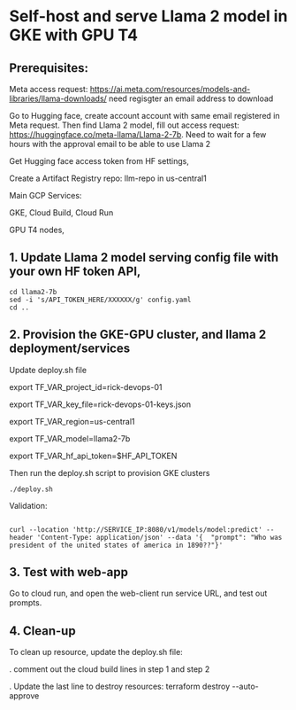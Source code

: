 # Self-host and serve Llama 2 model in GKE with GPU T4
## Prerequisites:
Meta access request: https://ai.meta.com/resources/models-and-libraries/llama-downloads/ need regisgter an email address to download

Go to Hugging face, create account account with same email registered in Meta request. Then find Llama 2 model, fill out access request: https://huggingface.co/meta-llama/Llama-2-7b. Need to wait for a few hours with the approval email to be able to use Llama 2

Get Hugging face access token from HF settings, 

Create a Artifact Registry repo: llm-repo in us-central1

Main GCP Services:

GKE, Cloud Build, Cloud Run

GPU T4 nodes,
## 1. Update Llama 2 model serving config file with your own HF token API,

```
cd llama2-7b
sed -i 's/API_TOKEN_HERE/XXXXXX/g' config.yaml
cd ..
```

## 2. Provision the GKE-GPU cluster, and llama 2 deployment/services
Update deploy.sh file

export TF_VAR_project_id=rick-devops-01

export TF_VAR_key_file=rick-devops-01-keys.json

export TF_VAR_region=us-central1

export TF_VAR_model=llama2-7b

export TF_VAR_hf_api_token=$HF_API_TOKEN

Then run the deploy.sh script to provision GKE clusters 

```
./deploy.sh

```

Validation:
```

curl --location 'http://SERVICE_IP:8080/v1/models/model:predict' --header 'Content-Type: application/json' --data '{  "prompt": "Who was president of the united states of america in 1890??"}'
```
## 3. Test with web-app
Go to cloud run, and open the web-client run service URL, and test out prompts.

## 4. Clean-up 

To clean up resource, update the deploy.sh file:

. comment out the cloud build lines in step 1 and step 2

. Update the last line to destroy resources:  terraform destroy --auto-approve
